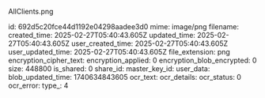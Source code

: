 AllClients.png

id: 692d5c20fce44d1192e04298aadee3d0
mime: image/png
filename: 
created_time: 2025-02-27T05:40:43.605Z
updated_time: 2025-02-27T05:40:43.605Z
user_created_time: 2025-02-27T05:40:43.605Z
user_updated_time: 2025-02-27T05:40:43.605Z
file_extension: png
encryption_cipher_text: 
encryption_applied: 0
encryption_blob_encrypted: 0
size: 448800
is_shared: 0
share_id: 
master_key_id: 
user_data: 
blob_updated_time: 1740634843605
ocr_text: 
ocr_details: 
ocr_status: 0
ocr_error: 
type_: 4